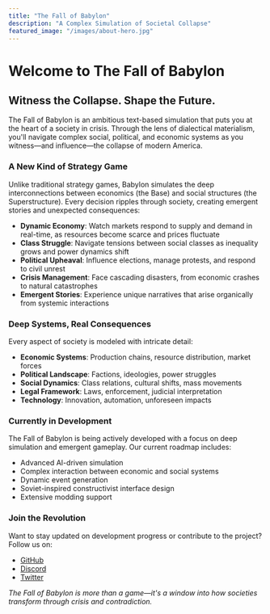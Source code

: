 ```yaml
---
title: "The Fall of Babylon"
description: "A Complex Simulation of Societal Collapse"
featured_image: "/images/about-hero.jpg"
---
```


# Welcome to The Fall of Babylon

## Witness the Collapse. Shape the Future.

The Fall of Babylon is an ambitious text-based simulation that puts you at the heart of a society in crisis. Through the lens of dialectical materialism, you'll navigate complex social, political, and economic systems as you witness—and influence—the collapse of modern America.

### A New Kind of Strategy Game

Unlike traditional strategy games, Babylon simulates the deep interconnections between economics (the Base) and social structures (the Superstructure). Every decision ripples through society, creating emergent stories and unexpected consequences:

- **Dynamic Economy**: Watch markets respond to supply and demand in real-time, as resources become scarce and prices fluctuate
- **Class Struggle**: Navigate tensions between social classes as inequality grows and power dynamics shift
- **Political Upheaval**: Influence elections, manage protests, and respond to civil unrest
- **Crisis Management**: Face cascading disasters, from economic crashes to natural catastrophes
- **Emergent Stories**: Experience unique narratives that arise organically from systemic interactions

### Deep Systems, Real Consequences

Every aspect of society is modeled with intricate detail:

- **Economic Systems**: Production chains, resource distribution, market forces
- **Political Landscape**: Factions, ideologies, power struggles
- **Social Dynamics**: Class relations, cultural shifts, mass movements
- **Legal Framework**: Laws, enforcement, judicial interpretation
- **Technology**: Innovation, automation, unforeseen impacts

### Currently in Development

The Fall of Babylon is being actively developed with a focus on deep simulation and emergent gameplay. Our current roadmap includes:

- Advanced AI-driven simulation
- Complex interaction between economic and social systems
- Dynamic event generation
- Soviet-inspired constructivist interface design
- Extensive modding support

### Join the Revolution

Want to stay updated on development progress or contribute to the project? Follow us on:

- [GitHub](https://github.com/yourusername/babylon)
- [Discord](#)
- [Twitter](#)

*The Fall of Babylon is more than a game—it's a window into how societies transform through crisis and contradiction.*
